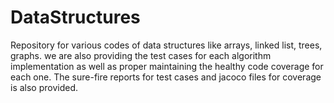 # DataStructures
Repository for various codes of data structures like arrays, linked list, trees, graphs.
we are also providing the test cases for each algorithm implementation as well as proper maintaining the healthy 
code coverage for each one.
The sure-fire reports for test cases and jacoco files for coverage is also provided.
